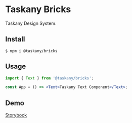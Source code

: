 # Taskany Bricks

Taskany Design System.

## Install

```shell
$ npm i @taskany/bricks
```

## Usage

```jsx
import { Text } from '@taskany/bricks';

const App = () => <Text>Taskany Text Component</Text>;
```

## Demo

[Storybook](https://taskany-inc.github.io/bricks/)
